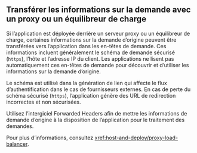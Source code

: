 ## <a name="forward-request-information-with-a-proxy-or-load-balancer"></a>Transférer les informations sur la demande avec un proxy ou un équilibreur de charge

Si l’application est déployée derrière un serveur proxy ou un équilibreur de charge, certaines informations sur la demande d’origine peuvent être transférées vers l’application dans les en-têtes de demande. Ces informations incluent généralement le schéma de demande sécurisé (`https`), l’hôte et l’adresse IP du client. Les applications ne lisent pas automatiquement ces en-têtes de demande pour découvrir et d’utiliser les informations sur la demande d’origine.

Le schéma est utilisé dans la génération de lien qui affecte le flux d’authentification dans le cas de fournisseurs externes. En cas de perte du schéma sécurisé (`https`), l’application génère des URL de redirection incorrectes et non sécurisées.

Utilisez l’intergiciel Forwarded Headers afin de mettre les informations de demande d’origine à la disposition de l’application pour le traitement des demandes.

Pour plus d’informations, consultez <xref:host-and-deploy/proxy-load-balancer>.
